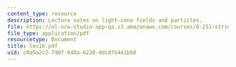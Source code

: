 ```yaml
---
content_type: resource
description: Lecture notes on light-cone fields and particles.
file: https://ol-ocw-studio-app-qa.s3.amazonaws.com/courses/8-251-string-theory-for-undergraduates-spring-2007/c0a5a2c2790f048ab228ddcdf6441bb8_lec16.pdf
file_type: application/pdf
resourcetype: Document
title: lec16.pdf
uid: c0a5a2c2-790f-048a-b228-ddcdf6441bb8
---
```

